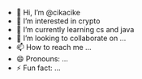 - 👋 Hi, I’m @cikacike
- 👀 I’m interested in crypto
- 🌱 I’m currently learning cs and java
- 💞️ I’m looking to collaborate on ...
- 📫 How to reach me ...
- 😄 Pronouns: ...
- ⚡ Fun fact: ...

<!---
cikacike/cikacike is a ✨ special ✨ repository because its `README.md` (this file) appears on your GitHub profile.
You can click the Preview link to take a look at your changes.
--->
